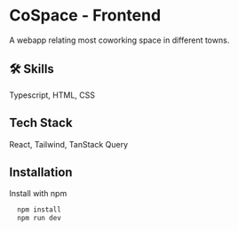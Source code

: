 # CoSpace - Frontend

A webapp relating most coworking space in different towns.

## 🛠 Skills

Typescript, HTML, CSS

## Tech Stack

React, Tailwind, TanStack Query

## Installation

Install with npm

```bash
  npm install
  npm run dev
```
